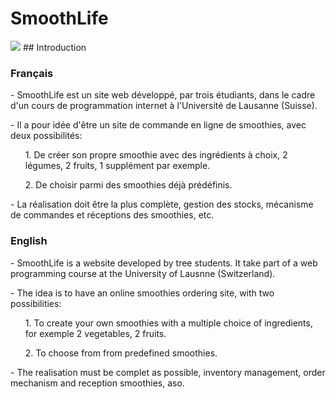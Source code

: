 # SmoothLife
<img src ="logo.png">
## Introduction

### Français

<p>
- SmoothLife est un site web développé, par trois étudiants, dans le cadre d'un cours de programmation internet à l'Université de Lausanne (Suisse).</p>
<p>
- Il a pour idée d'être un site de commande en ligne de smoothies, avec deux possibilités:
</p>
<div>
		<ul>1. De créer son propre smoothie avec des ingrédients à choix, 2 légumes, 2 fruits, 1 supplément par exemple.</ul>
		<ul>2. De choisir parmi des smoothies déjà prédéfinis.</ul>
</div>
<p>
- La réalisation doit être la plus complète, gestion des stocks, mécanisme de commandes et réceptions des smoothies, etc.
</p>

### English

<p>
- SmoothLife is a website developed by tree students. It take part of a web programming course at the University of Lausnne (Switzerland).</p>
<p>
- The idea is to have an online smoothies ordering site, with two possibilities:
</p>
<div>
		<ul>1. To create your own smoothies with a multiple choice of ingredients, for exemple 2 vegetables, 2 fruits.</ul>
		<ul>2. To choose from from predefined smoothies.</ul>
</div>
<p>- The realisation must be complet as possible, inventory management, order mechanism and reception smoothies, aso.</p>